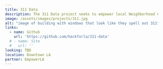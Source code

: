 ```yaml
---
title: 311 Data
description: The 311 Data project seeks to empower local Neighborhood Councils to improve the ideation and analysis of their initiatives using the wealth of publicly available 311 data.
image: /assets/images/projects/311.jpg
alt: "image of building with windows that look like they spell out 311"
links: 
  - name: Github
    url: 'https://github.com/hackforla/311-data'
  # - name: Site
  #   url: ''
looking: TBD
location: Downtown LA
partner: EmpowerLA
---
```

